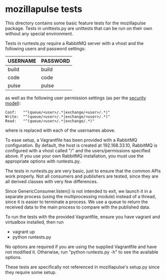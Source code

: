 mozillapulse tests
==================

This directory contains some basic feature tests for the mozillapulse package.
Tests in unittests.py are unittests that can be run on their own without
any special environment.

Tests in runtests.py require a RabbitMQ server with a vhost and the following 
users and password settings:

USERNAME |PASSWORD
---------|--------
build	 |build
code	 |code
pulse	 |pulse

as well as the following user permission settings (as per the 
[security model](https://wiki.mozilla.org/Auto-tools/Projects/Pulse#Security_Model)):

	Conf:	"^(queue/<user>/.*|exchange/<user>/.*)"
	Write: 	"^(queue/<user>/.*|exchange/<user>/.*)"
	Read: 	"^(queue/<user>/.*|exchange/.*)"

where <user> is replaced with each of the usernames above.

To ease setup, a Vagrantfile has been provided with a RabbitMQ configuration.
By default, the host is created at 192.168.33.10, RabbitMQ is configured
with a vhost called "/" and the users/permissions specified above.
If you use your own RabbitMQ installation, you must use the appropriate 
options with runtests.py.

The tests in runtests.py are very basic, just to ensure that the common APIs
work properly.  Not all consumers and publishers are tested, since they are
all derived classes with very few differences.

Since GenericConsumer.listen() is not intended to exit, we launch it in a
separate process (using the multiprocessing module) instead of a thread, since
it is easier to terminate a process.  We use a queue to return the received
data to the main process to compare with the published data.

To run the tests with the provided Vagrantfile, ensure you have vagrant and
virtualbox installed, then run

* vagrant up
* python runtests.py

No options are required if you are using the supplied Vagrantfile and have not
modified it.  Otherwise, run "python runtests.py -h" to see the available
options.

These tests are specifically not referenced in mozillapulse's setup.py since
they require some setup.
